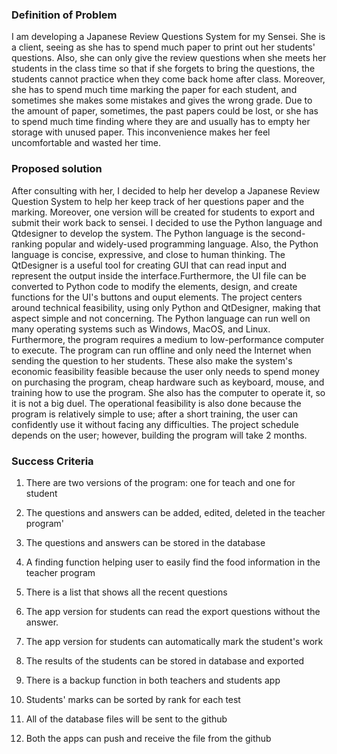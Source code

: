   ### Definition of Problem
  
  I am developing a Japanese Review Questions System for my Sensei. She is a client, seeing as she has to spend much paper to print out her students' questions. Also, she can only give the review questions when she meets her students in the class time so that if she forgets to bring the questions, the students cannot practice when they come back home after class. Moreover, she has to spend much time marking the paper for each student, and sometimes she makes some mistakes and gives the wrong grade. Due to the amount of paper, sometimes, the past papers could be lost, or she has to spend much time finding where they are and usually has to empty her storage with unused paper. This inconvenience makes her feel uncomfortable and wasted her time.
  
  ### Proposed solution
  
  After consulting with her, I decided to help her develop a Japanese Review Question System to help her keep track of her questions paper and the marking. Moreover, one version will be created for students to export and submit their work back to sensei. I decided to use the Python language and Qtdesigner to develop the system. The Python language is the second-ranking popular and widely-used programming language. Also, the Python language is concise, expressive, and close to human thinking. The QtDesigner is a useful tool for creating GUI that can read input and represent the output inside the interface.Furthermore, the UI file can be converted to Python code to modify the elements, design, and create functions for the UI's buttons and ouput elements. The project centers around technical feasibility, using only Python and QtDesigner, making that aspect simple and not concerning. The Python language can run well on many operating systems such as Windows, MacOS, and Linux. Furthermore, the program requires a medium to low-performance computer to execute. The program can run offline and only need the Internet when sending the question to her students. These also make the system's economic feasibility feasible because the user only needs to spend money on purchasing the program, cheap hardware such as keyboard, mouse, and training how to use the program. She also has the computer to operate it, so it is not a big duel. The operational feasibility is also done because the program is relatively simple to use; after a short training, the user can confidently use it without facing any difficulties. The project schedule depends on the user; however, building the program will take 2 months.

 
   ### Success Criteria
  
  1. There are two versions of the program: one for teach and one for student
  
  2. The questions and answers can be added, edited, deleted in the teacher program'
  
  3. The questions and answers can be stored in the database
  
  4. A finding function helping user to easily find the food information in the teacher program
  
  5. There is a list that shows all the recent questions
  
  6. The app version for students can read the export questions without the answer.
  
  7. The app version for students can automatically mark the student's work
  
  8. The results of the students can be stored in database and exported
  
  9. There is a backup function in both teachers and students app
  
  10. Students' marks can be sorted by rank for each test
  
  11. All of the database files will be sent to the github
  
  12. Both the apps can push and receive the file from the github
  
  
